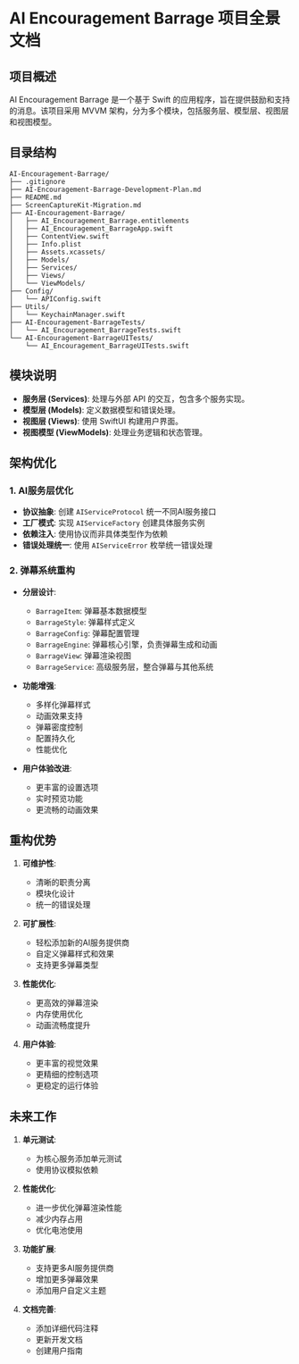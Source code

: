 # AI Encouragement Barrage 项目全景文档

## 项目概述
AI Encouragement Barrage 是一个基于 Swift 的应用程序，旨在提供鼓励和支持的消息。该项目采用 MVVM 架构，分为多个模块，包括服务层、模型层、视图层和视图模型。

## 目录结构
```
AI-Encouragement-Barrage/
├── .gitignore
├── AI-Encouragement-Barrage-Development-Plan.md
├── README.md
├── ScreenCaptureKit-Migration.md
├── AI-Encouragement-Barrage/
│   ├── AI_Encouragement_Barrage.entitlements
│   ├── AI_Encouragement_BarrageApp.swift
│   ├── ContentView.swift
│   ├── Info.plist
│   ├── Assets.xcassets/
│   ├── Models/
│   ├── Services/
│   ├── Views/
│   └── ViewModels/
├── Config/
│   └── APIConfig.swift
├── Utils/
│   └── KeychainManager.swift
├── AI-Encouragement-BarrageTests/
│   └── AI_Encouragement_BarrageTests.swift
└── AI-Encouragement-BarrageUITests/
    └── AI_Encouragement_BarrageUITests.swift
```

## 模块说明
- **服务层 (Services)**: 处理与外部 API 的交互，包含多个服务实现。
- **模型层 (Models)**: 定义数据模型和错误处理。
- **视图层 (Views)**: 使用 SwiftUI 构建用户界面。
- **视图模型 (ViewModels)**: 处理业务逻辑和状态管理。

## 架构优化

### 1. AI服务层优化
- **协议抽象**: 创建 `AIServiceProtocol` 统一不同AI服务接口
- **工厂模式**: 实现 `AIServiceFactory` 创建具体服务实例
- **依赖注入**: 使用协议而非具体类型作为依赖
- **错误处理统一**: 使用 `AIServiceError` 枚举统一错误处理

### 2. 弹幕系统重构
- **分层设计**:
  - `BarrageItem`: 弹幕基本数据模型
  - `BarrageStyle`: 弹幕样式定义
  - `BarrageConfig`: 弹幕配置管理
  - `BarrageEngine`: 弹幕核心引擎，负责弹幕生成和动画
  - `BarrageView`: 弹幕渲染视图
  - `BarrageService`: 高级服务层，整合弹幕与其他系统

- **功能增强**:
  - 多样化弹幕样式
  - 动画效果支持
  - 弹幕密度控制
  - 配置持久化
  - 性能优化

- **用户体验改进**:
  - 更丰富的设置选项
  - 实时预览功能
  - 更流畅的动画效果

## 重构优势

1. **可维护性**:
   - 清晰的职责分离
   - 模块化设计
   - 统一的错误处理

2. **可扩展性**:
   - 轻松添加新的AI服务提供商
   - 自定义弹幕样式和效果
   - 支持更多弹幕类型

3. **性能优化**:
   - 更高效的弹幕渲染
   - 内存使用优化
   - 动画流畅度提升

4. **用户体验**:
   - 更丰富的视觉效果
   - 更精细的控制选项
   - 更稳定的运行体验

## 未来工作

1. **单元测试**:
   - 为核心服务添加单元测试
   - 使用协议模拟依赖

2. **性能优化**:
   - 进一步优化弹幕渲染性能
   - 减少内存占用
   - 优化电池使用

3. **功能扩展**:
   - 支持更多AI服务提供商
   - 增加更多弹幕效果
   - 添加用户自定义主题

4. **文档完善**:
   - 添加详细代码注释
   - 更新开发文档
   - 创建用户指南